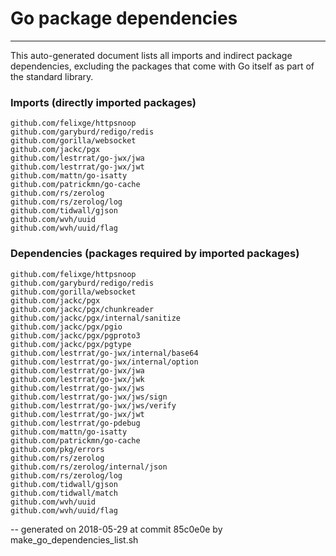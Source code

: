 # Go package dependencies
-------------------------

This auto-generated document lists all imports and indirect package dependencies, excluding the packages that come with Go itself as part of the standard library.

### Imports (directly imported packages)

	github.com/felixge/httpsnoop
	github.com/garyburd/redigo/redis
	github.com/gorilla/websocket
	github.com/jackc/pgx
	github.com/lestrrat/go-jwx/jwa
	github.com/lestrrat/go-jwx/jwt
	github.com/mattn/go-isatty
	github.com/patrickmn/go-cache
	github.com/rs/zerolog
	github.com/rs/zerolog/log
	github.com/tidwall/gjson
	github.com/wvh/uuid
	github.com/wvh/uuid/flag

### Dependencies (packages required by imported packages)

	github.com/felixge/httpsnoop
	github.com/garyburd/redigo/redis
	github.com/gorilla/websocket
	github.com/jackc/pgx
	github.com/jackc/pgx/chunkreader
	github.com/jackc/pgx/internal/sanitize
	github.com/jackc/pgx/pgio
	github.com/jackc/pgx/pgproto3
	github.com/jackc/pgx/pgtype
	github.com/lestrrat/go-jwx/internal/base64
	github.com/lestrrat/go-jwx/internal/option
	github.com/lestrrat/go-jwx/jwa
	github.com/lestrrat/go-jwx/jwk
	github.com/lestrrat/go-jwx/jws
	github.com/lestrrat/go-jwx/jws/sign
	github.com/lestrrat/go-jwx/jws/verify
	github.com/lestrrat/go-jwx/jwt
	github.com/lestrrat/go-pdebug
	github.com/mattn/go-isatty
	github.com/patrickmn/go-cache
	github.com/pkg/errors
	github.com/rs/zerolog
	github.com/rs/zerolog/internal/json
	github.com/rs/zerolog/log
	github.com/tidwall/gjson
	github.com/tidwall/match
	github.com/wvh/uuid
	github.com/wvh/uuid/flag

-- 
generated on 2018-05-29 at commit 85c0e0e by make_go_dependencies_list.sh
